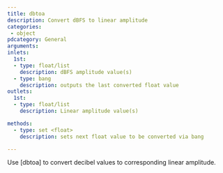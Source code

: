 ```yaml
---
title: dbtoa
description: Convert dBFS to linear amplitude
categories:
 - object
pdcategory: General
arguments:
inlets:
  1st:
  - type: float/list
    description: dBFS amplitude value(s)
  - type: bang
    description: outputs the last converted float value
outlets:
  1st:
  - type: float/list
    description: Linear amplitude value(s)

methods:
  - type: set <float>
    description: sets next float value to be converted via bang

---
```


Use [dbtoa] to convert decibel values to corresponding linear amplitude.


